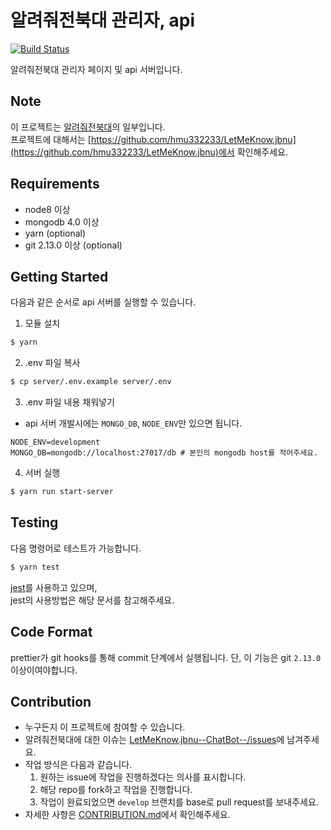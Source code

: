 # 알려줘전북대 관리자, api

[![Build Status](https://travis-ci.org/hmu332233/LetMeKnow.jbnu--management.svg?branch=develop)](https://travis-ci.org/hmu332233/LetMeKnow.jbnu--management)

알려줘전북대 관리자 페이지 및 api 서버입니다.  

## Note

이 프로젝트는 [알려줘전북대](https://pf.kakao.com/_LffxoM)의 일부입니다.  
프로젝트에 대해서는 [https://github.com/hmu332233/LetMeKnow.jbnu](https://github.com/hmu332233/LetMeKnow.jbnu)에서 확인해주세요.

## Requirements

- node8 이상
- mongodb 4.0 이상
- yarn (optional)
- git 2.13.0 이상 (optional)

## Getting Started

다음과 같은 순서로 api 서버를 실행할 수 있습니다.  

1. 모듈 설치
```bash
$ yarn
```

2. .env 파일 복사
```bash
$ cp server/.env.example server/.env
```
3. .env 파일 내용 채워넣기
  - api 서버 개발시에는 `MONGO_DB`, `NODE_ENV`만 있으면 됩니다.
  ```
  NODE_ENV=development
  MONGO_DB=mongodb://localhost:27017/db # 본인의 mongodb host를 적어주세요.
  ```

4. 서버 실행
```bash
$ yarn run start-server
```

## Testing
다음 명령어로 테스트가 가능합니다.
```bash
$ yarn test
```
[jest](https://jestjs.io/)를 사용하고 있으며,  
jest의 사용방법은 해당 문서를 참고해주세요.

## Code Format
prettier가 git hooks를 통해 commit 단계에서 실행됩니다.
단, 이 기능은 git `2.13.0` 이상이여야합니다.

## Contribution

- 누구든지 이 프로젝트에 참여할 수 있습니다.
- 알려줘전북대에 대한 이슈는 [LetMeKnow.jbnu--ChatBot--/issues](https://github.com/hmu332233/LetMeKnow.jbnu--ChatBot--/issues)에 남겨주세요.
- 작업 방식은 다음과 같습니다.
  1. 원하는 issue에 작업을 진행하겠다는 의사를 표시합니다.
  2. 해당 repo를 fork하고 작업을 진행합니다.
  3. 작업이 완료되었으면 `develop` 브랜치를 base로 pull request를 보내주세요.
- 자세한 사항은 [CONTRIBUTION.md](CONTRIBUTION.md)에서 확인해주세요.


